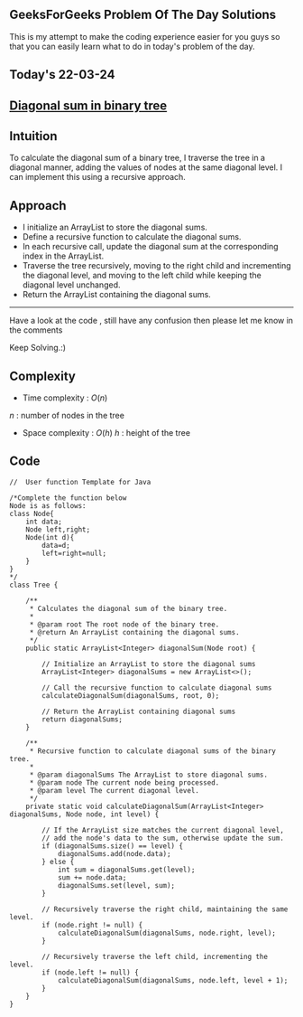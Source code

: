 ## GeeksForGeeks Problem Of The Day Solutions

This is my attempt to make the coding experience easier for you guys so that you can easily learn what to do in today's problem of the day.

## Today's 22-03-24 

## [Diagonal sum in binary tree](https://www.geeksforgeeks.org/problems/diagonal-sum-in-binary-tree/1)

## Intuition
To calculate the diagonal sum of a binary tree, I traverse the tree in a diagonal manner, adding the values of nodes at the same diagonal level. I can implement this using a recursive approach.

## Approach

- I initialize an ArrayList to store the diagonal sums.
- Define a recursive function to calculate the diagonal sums.
- In each recursive call, update the diagonal sum at the corresponding index in the ArrayList.
- Traverse the tree recursively, moving to the right child and incrementing the diagonal level, and moving to the left child while keeping the diagonal level unchanged.
- Return the ArrayList containing the diagonal sums.

---
Have a look at the code , still have any confusion then please let me know in the comments

Keep Solving.:)

## Complexity
- Time complexity : $O( n )$
<!-- Add your time complexity here, e.g. $$O())$$ -->
$n$ :  number of nodes in the tree
- Space complexity : $O( h )$
$h$ : height of the tree
<!-- Add your space complexity here, e.g. $$O(n)$$ -->

## Code

```
//  User function Template for Java

/*Complete the function below
Node is as follows:
class Node{
    int data;
    Node left,right;
    Node(int d){
        data=d;
        left=right=null;
    }
}
*/
class Tree {
    
    /**
     * Calculates the diagonal sum of the binary tree.
     * 
     * @param root The root node of the binary tree.
     * @return An ArrayList containing the diagonal sums.
     */
    public static ArrayList<Integer> diagonalSum(Node root) {
        
        // Initialize an ArrayList to store the diagonal sums
        ArrayList<Integer> diagonalSums = new ArrayList<>();
        
        // Call the recursive function to calculate diagonal sums
        calculateDiagonalSum(diagonalSums, root, 0);
        
        // Return the ArrayList containing diagonal sums
        return diagonalSums;
    }
    
    /**
     * Recursive function to calculate diagonal sums of the binary tree.
     * 
     * @param diagonalSums The ArrayList to store diagonal sums.
     * @param node The current node being processed.
     * @param level The current diagonal level.
     */
    private static void calculateDiagonalSum(ArrayList<Integer> diagonalSums, Node node, int level) {
        
        // If the ArrayList size matches the current diagonal level,
        // add the node's data to the sum, otherwise update the sum.
        if (diagonalSums.size() == level) {
            diagonalSums.add(node.data);
        } else {
            int sum = diagonalSums.get(level);
            sum += node.data;
            diagonalSums.set(level, sum);
        }
        
        // Recursively traverse the right child, maintaining the same level.
        if (node.right != null) {
            calculateDiagonalSum(diagonalSums, node.right, level);
        }
        
        // Recursively traverse the left child, incrementing the level.
        if (node.left != null) {
            calculateDiagonalSum(diagonalSums, node.left, level + 1);
        }
    }
}
```
